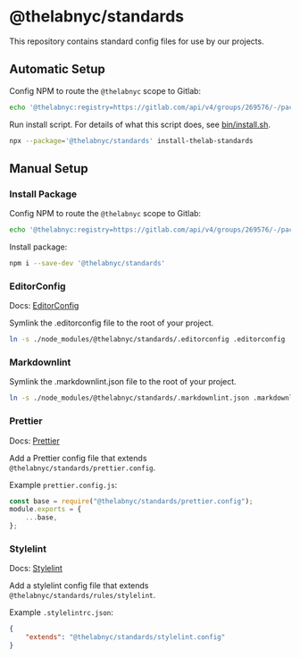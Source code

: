 # @thelabnyc/standards

This repository contains standard config files for use by our projects.

## Automatic Setup

Config NPM to route the `@thelabnyc` scope to Gitlab:

```bash
echo '@thelabnyc:registry=https://gitlab.com/api/v4/groups/269576/-/packages/npm/' >> .npmrc
```

Run install script. For details of what this script does, see [bin/install.sh](bin/install.sh).

```bash
npx --package='@thelabnyc/standards' install-thelab-standards
```

## Manual Setup

### Install Package

Config NPM to route the `@thelabnyc` scope to Gitlab:

```bash
echo '@thelabnyc:registry=https://gitlab.com/api/v4/groups/269576/-/packages/npm/' >> .npmrc
```

Install package:

```bash
npm i --save-dev '@thelabnyc/standards'
```

### EditorConfig

Docs: [EditorConfig](https://editorconfig.org/)

Symlink the .editorconfig file to the root of your project.

```bash
ln -s ./node_modules/@thelabnyc/standards/.editorconfig .editorconfig
```

### Markdownlint

Symlink the .markdownlint.json file to the root of your project.

```bash
ln -s ./node_modules/@thelabnyc/standards/.markdownlint.json .markdownlint.json
```

### Prettier

Docs: [Prettier](https://prettier.io/docs/en/configuration.html#sharing-configurations)

Add a Prettier config file that extends `@thelabnyc/standards/prettier.config`.

Example `prettier.config.js`:

```js
const base = require("@thelabnyc/standards/prettier.config");
module.exports = {
    ...base,
};
```

### Stylelint

Docs: [Stylelint](https://stylelint.io/)

Add a stylelint config file that extends `@thelabnyc/standards/rules/stylelint`.

Example `.stylelintrc.json`:

```json
{
    "extends": "@thelabnyc/standards/stylelint.config"
}
```
